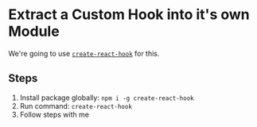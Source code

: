 # Extract a Custom Hook into it's own Module

We're going to use [`create-react-hook`](https://github.com/Hermanya/create-react-hook) for this.

## Steps
1. Install package globally: `npm i -g create-react-hook`
2. Run command: `create-react-hook`
3. Follow steps with me